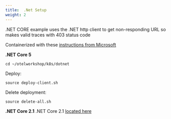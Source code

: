 ```yaml
---
title:  .Net Setup
weight: 2
---
```


.NET CORE example uses the .NET http client to get non-responding URL so makes valid traces with 403 status code

Containerized with these [instructions from Microsoft](https://docs.microsoft.com/en-us/dotnet/core/docker/build-container?tabs=windows)

**.NET Core 5** 

```
cd ~/otelworkshop/k8s/dotnet
```

Deploy:  
```
source deploy-client.sh
```

Delete deployment:
```
source delete-all.sh
```

**.NET Core 2.1** 
.NET Core 2.1 [located here](dotnet21.md)